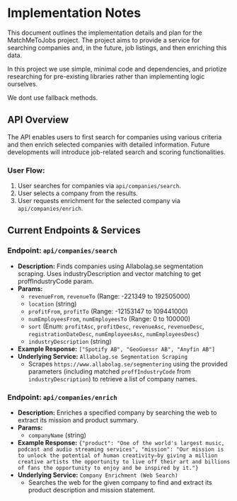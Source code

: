 # Implementation Notes

This document outlines the implementation details and plan for the MatchMeToJobs project. The project aims to provide a service for searching companies and, in the future, job listings, and then enriching this data.

In this project we use simple, minimal code and dependencies, and priotize researching for pre-existing libraries rather than implementing logic ourselves.

We dont use fallback methods.

## API Overview

The API enables users to first search for companies using various criteria and then enrich selected companies with detailed information. Future developments will introduce job-related search and scoring functionalities.

### User Flow:

1. User searches for companies via `api/companies/search`.
2. User selects a company from the results.
3. User requests enrichment for the selected company via `api/companies/enrich`.

## Current Endpoints & Services

### Endpoint: `api/companies/search`

- **Description:** Finds companies using Allabolag.se segmentation scraping. Uses industryDescription and vector matching to get proffIndustryCode param.
- **Params:**
  - `revenueFrom`, `revenueTo` (Range: -221349 to 192505000)
  - `location` (string)
  - `profitFrom`, `profitTo` (Range: -12153147 to 109441000)
  - `numEmployeesFrom`, `numEmployeesTo` (Range: 0 to 100000)
  - `sort` (Enum: `profitAsc`, `profitDesc`, `revenueAsc`, `revenueDesc`, `registrationDateDesc`, `numEmployeesAsc`, `numEmployeesDesc`)
  - `industryDescription` (string)
- **Example Response:** `["Spotify AB", "GeoGuessr AB", "Anyfin AB"]`
- **Underlying Service:** `Allabolag.se Segmentation Scraping`
  - Scrapes `https://www.allabolag.se/segmentering` using the provided parameters (including matched `proffIndustryCode` from `industryDescription`) to retrieve a list of company names.

### Endpoint: `api/companies/enrich`

- **Description:** Enriches a specified company by searching the web to extract its mission and product summary.
- **Params:**
  - `companyName` (string)
- **Example Response:** `{"product": "One of the world's largest music, podcast and audio streaming services", "mission": "Our mission is to unlock the potential of human creativity—by giving a million creative artists the opportunity to live off their art and billions of fans the opportunity to enjoy and be inspired by it."}`
- **Underlying Service:** `Company Enrichment (Web Search)`
  - Searches the web for the given company to find and extract its product description and mission statement.
